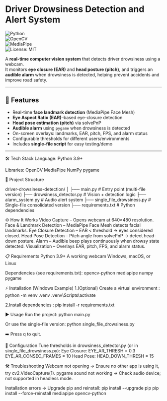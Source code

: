 # Driver Drowsiness Detection and Alert System  

![Python](https://img.shields.io/badge/Python-3.9+-blue.svg)  
![OpenCV](https://img.shields.io/badge/OpenCV-4.x-green.svg)  
![MediaPipe](https://img.shields.io/badge/MediaPipe-FaceMesh-orange.svg)  
![License: MIT](https://img.shields.io/badge/License-MIT-yellow.svg)  

A **real-time computer vision system** that detects driver drowsiness using a webcam.  
It monitors **eye closure (EAR)** and **head posture (pitch)**, and triggers an **audible alarm** when drowsiness is detected, helping prevent accidents and improve road safety.  

---

## 🚀 Features
- Real-time **face landmark detection** (MediaPipe Face Mesh)  
- **Eye Aspect Ratio (EAR)**–based eye-closure detection  
- **Head pose estimation (pitch)** via solvePnP  
- **Audible alarm** using `pygame` when drowsiness is detected  
- On-screen overlays: landmarks, EAR, pitch, FPS, and alarm status  
- Configurable thresholds for different users/environments  
- Includes **single-file script** for easy testing/demo  

---

🛠 Tech Stack
Language: Python 3.9+

Libraries:
OpenCV
MediaPipe
NumPy
pygame


📂 Project Structure

driver-drowsiness-detection/
│
├── main.py                   # Entry point (multi-file version)
├── drowsiness_detector.py    # Vision + detection logic
├── alarm_system.py           # Audio alert system
├── single_file_drowsiness.py # Single-file consolidated version
├── requirements.txt          # Python dependencies


⚙️ How It Works
Video Capture – Opens webcam at 640×480 resolution.
Face & Landmark Detection – MediaPipe Face Mesh detects facial landmarks.
Eye Closure Detection – EAR < threshold → eyes considered closed.
Head Pose Detection – Pitch angle from solvePnP → detect head-down posture.
Alarm – Audible beep plays continuously when drowsy state detected.
Visualization – Overlays EAR, pitch, FPS, and alarm status.


📋 Requirements
Python 3.9+
A working webcam
Windows, macOS, or Linux

Dependencies (see requirements.txt):
opencv-python
mediapipe
numpy
pygame


⚡ Installation (Windows Example)
1.(Optional) Create a virtual environment :
python -m venv .venv
.venv\Scripts\activate

2.Install dependencies :
pip install -r requirements.txt


▶️ Usage
Run the project:
python main.py

Or use the single-file version:
python single_file_drowsiness.py

➡️ Press q to quit.


🔧 Configuration
Tune thresholds in drowsiness_detector.py (or in single_file_drowsiness.py):
Eye Closure:
EYE_AR_THRESH = 0.3
EYE_AR_CONSEC_FRAMES = 10
Head Pose:
HEAD_DOWN_THRESH = 15


🛠 Troubleshooting
Webcam not opening → Ensure no other app is using it, try cv2.VideoCapture(1).
pygame sound not working → Check audio device; not supported in headless mode.

Installation errors → Upgrade pip and reinstall:
pip install --upgrade pip
pip install --force-reinstall mediapipe opencv-python



